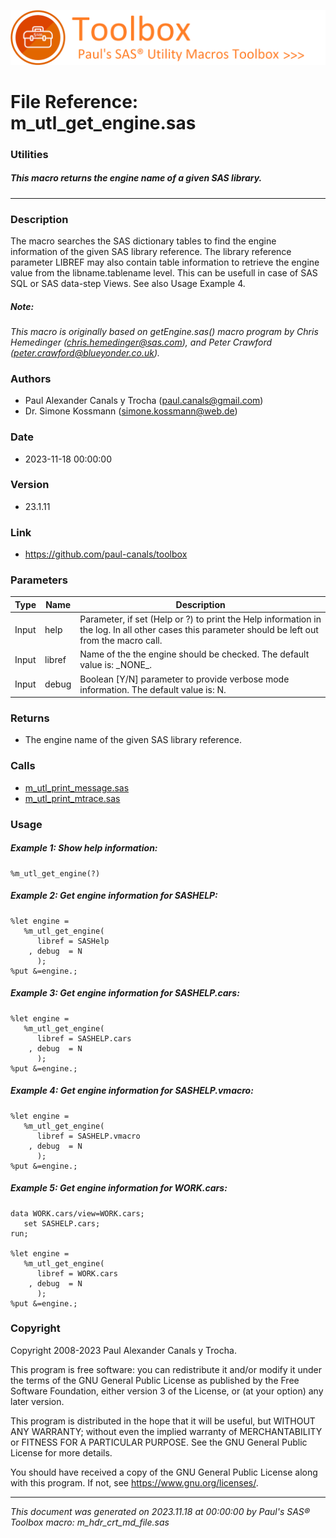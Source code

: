 ![../../misc/images/doc_banner.png](../../misc/images/doc_banner.png)
# 
# File Reference: m_utl_get_engine.sas

### Utilities

##### This macro returns the engine name of a given SAS library.

***

### Description
The macro searches the SAS dictionary tables to find the engine information of the given SAS library reference. The library reference parameter LIBREF may also contain table information to retrieve the engine value from the libname.tablename level. This can be usefull in case of SAS SQL or SAS data-step Views. See also Usage Example 4.

##### *Note:*
*This macro is originally based on getEngine.sas() macro program by Chris Hemedinger (chris.hemedinger@sas.com), and Peter Crawford (peter.crawford@blueyonder.co.uk).*

### Authors
* Paul Alexander Canals y Trocha (paul.canals@gmail.com)
* Dr. Simone Kossmann (simone.kossmann@web.de)

### Date
* 2023-11-18 00:00:00

### Version
* 23.1.11

### Link
* https://github.com/paul-canals/toolbox

### Parameters
| Type | Name | Description |
| ---- | ---- | ----------- |
| Input | help | Parameter, if set (Help or ?) to print the Help information in the log. In all other cases this parameter should be left out from the macro call. |
| Input | libref | Name of the the engine should be checked. The default value is: \_NONE\_. |
| Input | debug | Boolean [Y/N] parameter to provide verbose mode information. The default value is: N. |

### Returns
* The engine name of the given SAS library reference.

### Calls
* [m_utl_print_message.sas](m_utl_print_message.md)
* [m_utl_print_mtrace.sas](m_utl_print_mtrace.md)

### Usage

##### Example 1: Show help information:
```sas
%m_utl_get_engine(?)
```

##### Example 2: Get engine information for SASHELP:
```sas
%let engine =
   %m_utl_get_engine(
      libref = SASHelp
    , debug  = N
      );
%put &=engine.;
```

##### Example 3: Get engine information for SASHELP.cars:
```sas
%let engine =
   %m_utl_get_engine(
      libref = SASHELP.cars
    , debug  = N
      );
%put &=engine.;
```

##### Example 4: Get engine information for SASHELP.vmacro:
```sas
%let engine =
   %m_utl_get_engine(
      libref = SASHELP.vmacro
    , debug  = N
      );
%put &=engine.;
```

##### Example 5: Get engine information for WORK.cars:
```sas
data WORK.cars/view=WORK.cars;
   set SASHELP.cars;
run;

%let engine =
   %m_utl_get_engine(
      libref = WORK.cars
    , debug  = N
      );
%put &=engine.;
```

### Copyright
Copyright 2008-2023 Paul Alexander Canals y Trocha. 
 
This program is free software: you can redistribute it and/or modify 
it under the terms of the GNU General Public License as published by 
the Free Software Foundation, either version 3 of the License, or 
(at your option) any later version. 
 
This program is distributed in the hope that it will be useful, 
but WITHOUT ANY WARRANTY; without even the implied warranty of 
MERCHANTABILITY or FITNESS FOR A PARTICULAR PURPOSE. See the 
GNU General Public License for more details. 
 
You should have received a copy of the GNU General Public License 
along with this program. If not, see <https://www.gnu.org/licenses/>. 


***
*This document was generated on 2023.11.18 at 00:00:00 by Paul's SAS&reg; Toolbox macro: m_hdr_crt_md_file.sas*
